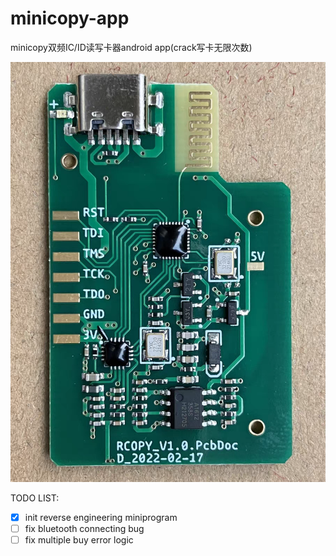 # minicopy-app

minicopy双频IC/ID读写卡器android app(crack写卡无限次数)

![pcb.png](asset/pcb.png)

TODO LIST:

- [x] init reverse engineering miniprogram
- [ ] fix bluetooth connecting bug
- [ ] fix multiple buy error logic
